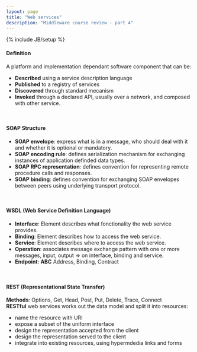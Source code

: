 ```yaml
---
layout: page
title: "Web services"
description: "Middleware course review - part 4"
---
```

{% include JB/setup %}

#### Definition
A platform and implementation dependant software component that can be:
* **Described** using a service description language
* **Published** to a registry of services
* **Discovered** through standard mecanism
* **Invoked** through a declared API, usually over a network, and composed with other service.

<br/>

#### SOAP Structure

* **SOAP envelope**: express what is in a message, who should deal with it and whether it is optional or mandatory.
* **SOAP encoding rule**: defines serialization mechanism for exchanging instances of application definded data types.
* **SOAP RPC representation**: defines convention for representing remote procedure calls and responses.
* **SOAP binding**: defines convention for exchanging SOAP envelopes between peers using underlying transport protocol.

<br/>

#### WSDL (Web Service Definition Language)

* **Interface**: Element describes what fonctionality the web service provides. 
* **Binding**: Element describes how to access the web service.
* **Service**: Element describes where to access the web service.
* **Operation**: associates message exchange pattern with one or more messages, input, output => on interface, binding and service.
* **Endpoint**: **ABC** Address, Binding, Contract

<br/>

#### REST (Representational State Transfer)

**Methods**: Options, Get, Head, Post, Put, Delete, Trace, Connect  
**RESTful** web services works out the data model and split it into resources:

* name the resource with URI
* expose a subset of the uniform interface
* design the representation accepted from the client
* design the representation served to the client
* integrate into existing resources, using hypermdedia links and forms
